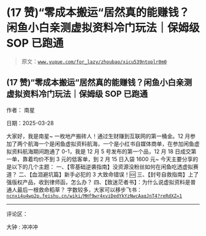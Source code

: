 # (17 赞)“零成本搬运“居然真的能赚钱？闲鱼小白亲测虚拟资料冷门玩法｜保姆级 SOP 已跑通

> 原文：[`www.yuque.com/for_lazy/zhoubao/xicu539ntoplr0m0`](https://www.yuque.com/for_lazy/zhoubao/xicu539ntoplr0m0)

## (17 赞)“零成本搬运“居然真的能赚钱？闲鱼小白亲测虚拟资料冷门玩法｜保姆级 SOP 已跑通

作者： 南星

日期：2025-03-28

大家好，我是南星~
一枚地产搬砖人！通过生财赚到互联网的第一桶金。12 月参加了两个航海一个是闲鱼虚拟资料航海，一个是小红书自媒体商单，在参加闲鱼虚拟资料航海期间跑通了 0-1，我是 12 月 5 号发布的第一个品，12 月 18 日成交第一单，靠着均价不到 3 元的低客单，到 2 月 15 日入袋 1600 元~
今天主要分享的是以下的几个主题： 一、【零基础逆袭指南】没资源没粉丝如何在闲鱼吃透虚拟赛道？ 二、【血泪避坑篇】新手必犯的 3 大致命错误！🆘 三、【封号自救指南】上了强版权产品，收到律师函，怎么办？ 四、【致迷茫者书】：为什么说虚拟资料是普通人最后一根救命稻草？ 字数较多，大家可以移步飞书： [`ncnxi4u4wp2p.feishu.cn/wiki/MHf9wr4xviDedYkYzNwcAaqJnT4?reRdXZ=1`](https://ncnxi4u4wp2p.feishu.cn/wiki/MHf9wr4xviDedYkYzNwcAaqJnT4?reRdXZ=1)

* * *

评论区：

大钟 : 冲冲冲